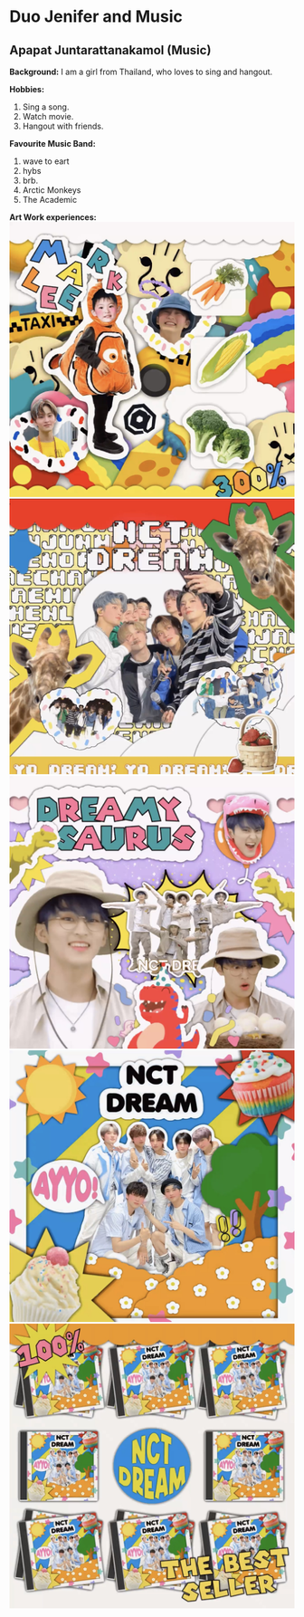 # Duo Jenifer and Music

## Apapat Juntarattanakamol (Music)

**Background:**
I am a girl from Thailand, who loves to sing and hangout.

**Hobbies:**
1. Sing a song.
2. Watch movie.
3. Hangout with friends.

**Favourite Music Band:**
1. wave to eart
2. hybs
3. brb.
4. Arctic Monkeys
5. The Academic

**Art Work experiences:**
<b>
![Fender Telecaster](images/IMG_3836.jpg)
![Fender Telecaster](images/IMG_3837.jpg)
![Fender Telecaster](images/IMG_3838.jpg)
![Fender Telecaster](images/IMG_3840.jpg)
![Fender Telecaster](images/IMG_3841.jpg)